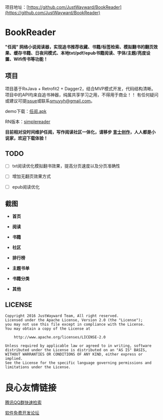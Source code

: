 项目地址：[https://github.com/JustWayward/BookReader](https://github.com/JustWayward/BookReader)

# BookReader
#### "任阅" 网络小说阅读器，实现追书推荐收藏、书籍/标签检索、模拟翻书的翻页效果、缓存书籍、日夜间模式、本地txt/pdf/epub书籍阅读、字体/主题/亮度设置、Wifi传书等功能！


## 项目
项目基于RxJava + Retrofit2 + Dagger2，结合MVP模式开发，代码结构清晰。项目中的API均来自追书神器，纯属共享学习之用，不得用于商业！！
有任何疑问或建议可提[issue](https://github.com/JustWayward/BookReader/issues/new)或联系[smuyyh@gmail.com](mailto://smuyyh@gmail.com)。

demo下载：[任阅.apk](https://github.com/JustWayward/BookReader/raw/master/体验demo/任阅-20170129.apk)

RN版本：[simplereader](https://github.com/jsntjinjin/simplereader)

**目前相对没时间维护任阅，写作阅读社区一体化，请移步 [言士创作](http://www.coolapk.com/apk/com.yanshi.writing)，人人都是小说家，欢迎下载体验！**

## TODO
* [ ] txt阅读优化模拟翻书效果，提高分页速度以及分页准确性

* [ ] 增加无翻页效果方式

* [ ] epub阅读优化

## 截图

- **首页**

     

 

- **阅读**

           

 

- **书籍**

     

 

- **社区**

   

 

- **排行榜**

   

 

- **主题书单**

     

 

- **书籍分类**

   

- **其他**

   

## LICENSE

```
Copyright 2016 JustWayward Team, All right reserved.
Licensed under the Apache License, Version 2.0 (the "License");
you may not use this file except in compliance with the License.
You may obtain a copy of the License at

    http://www.apache.org/licenses/LICENSE-2.0

Unless required by applicable law or agreed to in writing, software
distributed under the License is distributed on an "AS IS" BASIS,
WITHOUT WARRANTIES OR CONDITIONS OF ANY KIND, either express or implied.
See the License for the specific language governing permissions and
limitations under the License.
```


 # 良心友情链接

[腾讯QQ群快速检索](http://u.720life.cn/s/8cf73f7c)

[软件免费开发论坛](http://u.720life.cn/s/bbb01dc0)